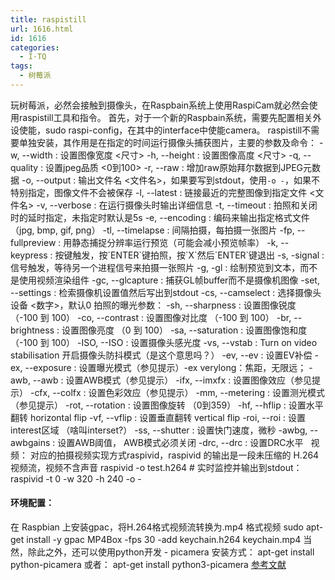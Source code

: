 ```yaml
---
title: raspistill
url: 1616.html
id: 1616
categories:
  - I·TQ
tags:
  - 树莓派
---
```


玩树莓派，必然会接触到摄像头，在Raspbain系统上使用RaspiCam就必然会使用raspistill工具和指令。 首先，对于一个新的Raspbain系统，需要先配置相关外设使能，sudo raspi-config，在其中的interface中使能camera。 raspistill不需要单独安装，其作用是在指定的时间运行摄像头捕获图片，主要的参数及命令： -w, --width : 设置图像宽度 <尺寸> -h, --height : 设置图像高度 <尺寸> -q, --quality : 设置jpeg品质 <0到100> -r, --raw : 增加raw原始拜尔数据到JPEG元数据 -o, --output : 输出文件名 <文件名>，如果要写到stdout，使用`-o -`，如果不特别指定，图像文件不会被保存 -l, --latest : 链接最近的完整图像到指定文件 <文件名> -v, --verbose : 在运行摄像头时输出详细信息 -t, --timeout : 拍照和关闭时的延时指定，未指定时默认是5s -e, --encoding : 编码来输出指定格式文件 （jpg, bmp, gif, png） -tl, --timelapse : 间隔拍摄，每拍摄一张图片 -fp, --fullpreview : 用静态捕捉分辨率运行预览（可能会减小预览帧率） -k, --keypress : 按键触发，按\`ENTER\`键拍照，按\`X\`然后\`ENTER\`键退出 -s, -signal : 信号触发，等待另一个进程信号来拍摄一张照片 -g, -gl : 绘制预览到文本，而不是使用视频渲染组件 -gc, --glcapture : 捕获GL帧buffer而不是摄像机图像 -set, --settings : 检索摄像机设置值然后写出到stdout -cs, --camselect : 选择摄像头设备 <数字>，默认0 拍照的曝光参数： -sh, --sharpness : 设置图像锐度 （-100 到 100） -co, --contrast : 设置图像对比度 （-100 到 100） -br, --brightness : 设置图像亮度 （0 到 100） -sa, --saturation : 设置图像饱和度 （-100 到 100） -ISO, --ISO : 设置摄像头感光度 -vs, --vstab : Turn on video stabilisation 开启摄像头防抖模式（是这个意思吗？） -ev, --ev : 设置EV补偿 -ex, --exposure : 设置曝光模式（参见提示）-ex verylong：焦距，无限远； -awb, --awb : 设置AWB模式（参见提示） -ifx, --imxfx : 设置图像效应（参见提示） -cfx, --colfx : 设置色彩效应（参见提示） -mm, --metering : 设置测光模式（参见提示） -rot, --rotation : 设置图像旋转 （0到359） -hf, --hflip : 设置水平翻转 horizontal flip -vf, --vflip : 设置垂直翻转 vertical flip -roi, --roi : 设置interest区域 （啥叫interset?） -ss, --shutter : 设置快门速度，微秒 -awbg, --awbgains : 设置AWB阈值， AWB模式必须关闭 -drc, --drc : 设置DRC水平   视频： 对应的拍摄视频实现方式raspivid，raspivid 的输出是一段未压缩的 H.264 视频流，视频不含声音 raspivid -o test.h264 # 实时监控并输出到stdout： raspivid -t 0 -w 320 -h 240 -o -

#### 环境配置：

在 Raspbian 上安装gpac，将H.264格式视频流转换为.mp4 格式视频 sudo apt-get install -y gpac MP4Box -fps 30 -add keychain.h264 keychain.mp4 当然，除此之外，还可以使用python开发 - picamera 安装方式： apt-get install python-picamera 或者： apt-get install python3-picamera [参考文献](https://www.raspberrypi.org/documentation/usage/camera/raspicam/raspivid.md)